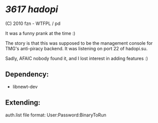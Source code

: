 # _3617 hadopi_


(C) 2010 fzn - WTFPL / pd


It was a funny prank at the time :)


The story is that this was supposed to be the management console for TMG's
anti-piracy backend. It was listening on port 22 of hadopi.su.


Sadly, AFAIC nobody found it, and I lost interest in adding features :)

## Dependency:

 - libnewt-dev

## Extending:

 auth.list file format: User:Password:BinaryToRun
